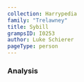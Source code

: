 ```yaml
---
collection: Harrypedia
family: "Trelawney"
title: Sybill
grampsID: I0253
author: Luke Schierer
pageType: person
---
```


### Analysis
